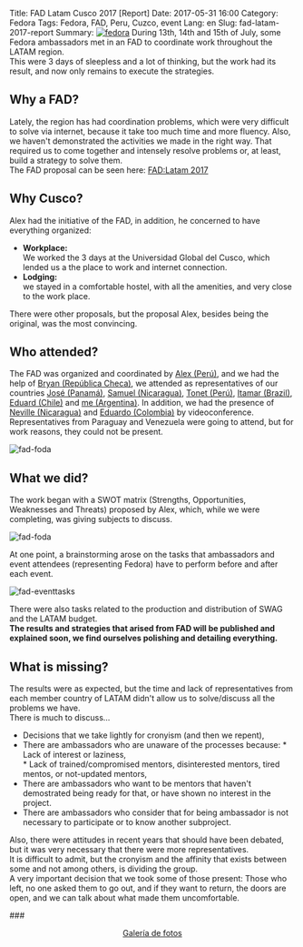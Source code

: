 Title: FAD Latam Cusco 2017 [Report]
Date: 2017-05-31 16:00
Category: Fedora
Tags: Fedora, FAD, Peru, Cuzco, event
Lang: en
Slug: fad-latam-2017-report
Summary: <a href="http://www.fedoraproject.org" target="_blank"><img alt="fedora" src="/images/static/fedora-150.png" class="alignright"></a> During 13th, 14th and 15th of July, some Fedora ambassadors met in an FAD to coordinate work throughout the LATAM region.</br> This were 3 days of sleepless and a lot of thinking, but the work had its result, and now only remains to execute the strategies.  

## Why a FAD?
Lately, the region has had coordination problems, which were very difficult to solve via internet, because it take too much time and more fluency. Also, we haven't demonstrated the activities we made in the right way. That required us to come together and intensely resolve problems or, at least, build a strategy to solve them.  
The FAD proposal can be seen here: [FAD:Latam 2017](https://fedoraproject.org/wiki/FAD:Latam_2017)  

## Why Cusco?
Alex had the initiative of the FAD, in addition, he concerned to have everything organized:  

  *  **Workplace:**  
    We worked the 3 days at the Universidad Global del Cusco, which lended us a the place to work and internet connection.  
  *  **Lodging:**  
    we stayed in a comfortable hostel, with all the amenities, and very close to the work place.  

There were other proposals, but the proposal Alex, besides being the original, was the most convincing.  

## Who attended?
The FAD was organized and coordinated by [Alex (Perú)](https://fedoraproject.org/wiki/User:Alexove), and we had the help of [Bryan (República Checa)](https://fedoraproject.org/wiki/User:Bex), we attended as representatives of our countries [José (Panamá)](https://fedoraproject.org/wiki/User:Josereyesjdi), [Samuel (Nicaragua)](https://fedoraproject.org/wiki/User:Searchsam), [Tonet (Perú)](https://fedoraproject.org/wiki/User:Tonet666p), [Itamar (Brazil)](https://fedoraproject.org/wiki/User:Itamarjp), [Eduard (Chile)](https://fedoraproject.org/wiki/User:X3mboy) and [me (Argentina)](https://fedoraproject.org/wiki/User:Asoliard). In addition, we had the presence of [Neville (Nicaragua)](https://fedoraproject.org/wiki/User:yn1v) and [Eduardo (Colombia)](https://fedoraproject.org/wiki/User:echevemaster) by videoconference.
Representatives from Paraguay and Venezuela were going to attend, but for work reasons, they could not be present.  

![fad-foda](/images/article/2017/07/fad-latam-2017-people.jpg)

## What we did?
The work began with a SWOT matrix (Strengths, Opportunities, Weaknesses and Threats) proposed by Alex, which, while we were completing, was giving subjects to discuss.  

![fad-foda](/images/article/2017/07/fad-foda.png)

At one point, a brainstorming arose on the tasks that ambassadors and event attendees (representing Fedora) have to perform before and after each event.  

![fad-eventtasks](/images/article/2017/07/fad-eventtasks.jpg)

There were also tasks related to the production and distribution of SWAG and the LATAM budget.  
**The results and strategies that arised from  FAD will be published and explained soon, we find ourselves polishing and detailing everything.**  

## What is missing?
The results were as expected, but the time and lack of representatives from each member country of LATAM didn't allow us to solve/discuss all the problems we have.  
There is much to discuss...  

  *  Decisions that we take lightly for cronyism (and then we repent), 
  *  There are ambassadors who are unaware of the processes because:
    * Lack of interest or laziness,  
    * Lack of trained/compromised mentors, disinterested mentors, tired mentos, or not-updated mentors,  
  * There are ambassadors who want to be mentors that haven't demostrated being ready for that, or have shown no interest in the project.  
  * There are ambassadors who consider that for being ambassador is not necessary to participate or to know another subproject.  

Also, there were attitudes in recent years that should have been debated, but it was very necessary that there were more representatives.  
It is difficult to admit, but the cronyism and the affinity that exists between some and not among others, is dividing the group.  
A very important decision that we took some of those present: Those who left, no one asked them to go out, and if they want to return, the doors are open, and we can talk about what made them uncomfortable.  
   
###<center><a href="/images/galleries/2017/FADLatam2017" target="_blank">Galería de fotos</a></center>
